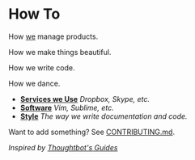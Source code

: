 How To
======

How [we][sparkbox] manage products.

How we make things beautiful.

How we write code.

How we dance.

* **[Services we Use](/services)** _Dropbox, Skype, etc._
* **[Software](/software)** _Vim, Sublime, etc._
* **[Style](/style)** _The way we write documentation and code._


Want to add something? See [CONTRIBUTING.md](/CONTRIBUTING.md).

_Inspired by [Thoughtbot's Guides][thoughtbotg]_

[readmet]: /readme_template
[thoughtbotg]: https://github.com/thoughtbot/guides
[sparkbox]: http://seesparkbox.com
